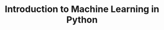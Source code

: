 ---
layout: workshop
category: workshop
title: "Introduction to Machine Learning in Python"
time: 11:00 AM - 1:30 PM PST
human_date: "February 25 and 27"
year: 2025
location: UC Santa Barbara Library, Room 1312
instructors: Ronald Lencevičius, Jose Niño Muriel
helpers: Arieanna Balbar
pre_workshop_survey: "https://ucsb.co1.qualtrics.com/jfe/form/SV_bJeIoxjp1A9Xx3M?slug=2025-02-25-ucsb-ml"
post_workshop_survey: "https://ucsb.co1.qualtrics.com/jfe/form/SV_0lD2XHnezknmSr4?slug=2025-02-25-ucsb-ml"
shoreline_url: "https://cglink.me/2dD/r2265401"
lesson_url:
jupyter_url: "https://carpentryworkshop.lsit.ucsb.edu/"
description: "This workshop introduces some of the common methods and terminologies used in machine learning research. We'll cover topics such as data preparation and resampling, model building, and model evaluation. It is a hands-on workshop where participants will code in Python using the Scikit-learn package. While no prior knowledge of machine learning or Scikit-learn is required, attendees should have a basic understanding of programming in Python to participate effectively."
---